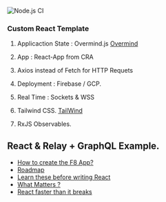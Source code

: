 ![Node.js CI](https://github.com/codersguild/React-Overmind-RxJS-Frontend/workflows/Node.js%20CI/badge.svg?branch=master)

### Custom React Template 

1. Applicaction State : Overmind.js [Overmind](https://overmindjs.org/)

2. App : React-App from CRA

3. Axios instead of Fetch for HTTP Requets

4. Deployment : Firebase / GCP. 

5. Real Time : Sockets & WSS

6. Tailwind CSS. [TailWind](https://tailwindcss.com/)

7. RxJS Observables.


## React & Relay + GraphQL Example. 

- [How to create the F8 App?](https://makeitopen.com/) 
- [Roadmap](https://roadmap.sh/react)
- [Learn these before writing React](https://reactjs.org/docs/hooks-rules.html)
- [What Matters ?](https://francodalessio.com/users-care-about-how-you-write-code/)
- [React faster than it breaks](https://francodalessio.com/never-call-a-react-function-component/)

